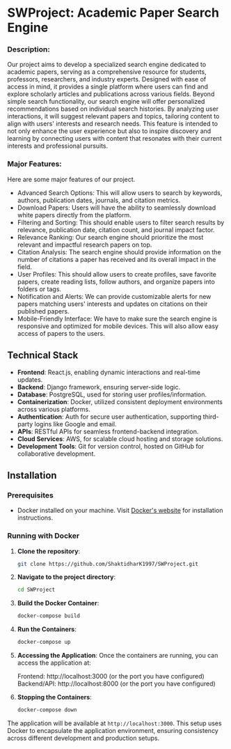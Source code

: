 # SWProject: Academic Paper Search Engine

### Description:
Our project aims to develop a specialized search engine dedicated to academic papers, serving as a comprehensive resource for students, professors, researchers, and industry experts. Designed with ease of access in mind, it provides a single platform where users can find and explore scholarly articles and publications across various fields. Beyond simple search functionality, our search engine will offer personalized recommendations based on individual search histories. By analyzing user interactions, it will suggest relevant papers and topics, tailoring content to align with users' interests and research needs. This feature is intended to not only enhance the user experience but also to inspire discovery and learning by connecting users with content that resonates with their current interests and professional pursuits.

### Major Features:

Here are some major features of our project.
* Advanced Search Options: This will allow users to search by keywords, authors, publication dates, journals, and citation metrics.
* Download Papers:  Users will have the ability to seamlessly download white papers directly from the platform.
* Filtering and Sorting: This should enable users to filter search results by relevance, publication date, citation count, and journal impact factor.
* Relevance Ranking: Our search engine should prioritize the most relevant and impactful research papers on top.
* Citation Analysis: The search engine should provide information on the number of citations a paper has received and its overall impact in the field.
* User Profiles: This should allow users to create profiles, save favorite papers, create reading lists, follow authors, and organize papers into folders or tags.
* Notification and Alerts: We can provide customizable alerts for new papers matching users' interests and updates on citations on their published papers.
* Mobile-Friendly Interface: We have to make sure the search engine is responsive and optimized for mobile devices. This will also allow easy access of papers to the users.

## Technical Stack

- **Frontend**: React.js, enabling dynamic interactions and real-time updates.
- **Backend**: Django framework, ensuring server-side logic.
- **Database**: PostgreSQL, used for storing user profiles/information.
- **Containerization**: Docker, utilized consistent deployment environments across various platforms.
- **Authentication**: Auth for secure user authentication, supporting third-party logins like Google and email.
- **APIs**: RESTful APIs for seamless frontend-backend integration.
- **Cloud Services**: AWS, for scalable cloud hosting and storage solutions.
- **Development Tools**: Git for version control, hosted on GitHub for collaborative development.

## Installation

### Prerequisites
- Docker installed on your machine. Visit [Docker's website](https://www.docker.com/get-started) for installation instructions.

### Running with Docker
1. **Clone the repository**:
    ```bash
    git clone https://github.com/ShaktidharK1997/SWProject.git

2. **Navigate to the project directory**:
    ```bash
    cd SWProject

3. **Build the Docker Container**:
    ```bash
    docker-compose build 
4. **Run the Containers**:
    ```bash
    docker-compose up

5. **Accessing the Application**:
    Once the containers are running, you can access the application at:

    Frontend: http://localhost:3000 (or the port you have configured)
    Backend/API: http://localhost:8000 (or the port you have configured)
6. **Stopping the Containers**:
    ```bash
    docker-compose down

The application will be available at `http://localhost:3000`. This setup uses Docker to encapsulate the application environment, ensuring consistency across different development and production setups.






